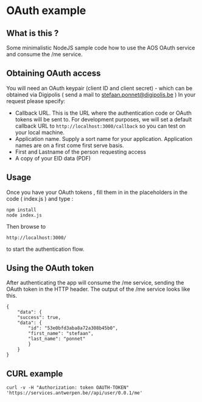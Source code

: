 # OAuth example
## What is this ?
Some minimalistic NodeJS sample code how to use the AOS OAuth service and consume the /me service.

## Obtaining OAuth access
You will need an OAuth keypair (client ID and client secret) - which can be obtained via Digipolis ( send a mail to stefaan.ponnet@digipolis.be )
In your request please specify:

* Callback URL. This is the URL where the authentication code or OAuth tokens will be sent to. For development purposes, we will set a default callback URL to ```http://localhost:3000/callback``` so you can test on your local machine.
* Application name. Supply a sort name for your application. Application names are on a first come first serve basis.
* First and Lastname of the person requesting access
* A copy of your EID data (PDF)


## Usage

Once you have your OAuth tokens , fill them in in the placeholders in the code ( index.js ) and type :

```
npm install
node index.js
```

Then browse to 
```
http://localhost:3000/
```
to start the authentication flow.

## Using the OAuth token
After authenticating the app will consume the /me service, sending the OAuth token in the HTTP header.
The output of the /me service looks like this.


```
{
	"data": {
	"success": true,
	"data": {
		"id": "53e0bfd3aba8a72a308b45b0",
		"first_name": "stefaan",
		"last_name": "ponnet"
		}
	}
}
```

## CURL example

```
curl -v -H "Authorization: token OAUTH-TOKEN" 'https://services.antwerpen.be//api/user/0.0.1/me' 
```
